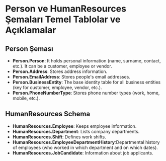 # Person ve HumanResources Şemaları Temel Tablolar ve Açıklamalar

## Person Şeması
- **Person.Person**: It holds personal information (name, surname, contact, etc.). It can be a customer, employee or vendor.
- **Person.Address**: Stores address information.
- **Person.EmailAddress**: Stores people's email addresses.
- **Person.BusinessEntity**: The base identity table for all business entities (key for customer, employee, vendor, etc.).
- **Person.PhoneNumberType**: Stores phone number types (work, home, mobile, etc.).

## HumanResources Schema
- **HumanResources.Employee**: Keeps employee information.
- **HumanResources.Department**: Lists company departments.
- **HumanResources.Shift**: Defines work shifts.
- **HumanResources.EmployeeDepartmentHistory**:Departmental history of employees (who worked in which department and on which dates).
- **HumanResources.JobCandidate**: Information about job applicants.
